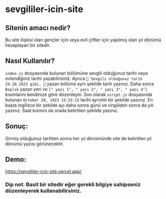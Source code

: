 # sevgililer-icin-site

## Sitenin amacı nedir?
Bu site ilişkisi olan gençler için veya evli çiftler için yapılmış olan yıl dönümü hesaplayan bir sitedir.

## Nasıl Kullanılır?
`index.js` dosyasında bulunan **<title>Tarih</title>** bölümüne sevgili olduğunuz tarihi veya evlendiğiniz tarihi yazabilirsiniz.
Ayrıca `💜 Sevgili olduğunuz tarih 29.10.1923 gibi. 💜` yazan bölüme aynı şekilde tarih yazınız.
Daha sonra `Başlık` yazan yeri ve `[" yazı 1", " yazı 2", " yazı 3", " yazı 4"]` kısımlarını kendinize göre düzenleyin.
Son olarak `script.js` dosyasında bulunan `October 29, 1923 15:15:15` tarihi ayrıntılı bir şekilde yazınız. En başta ingilizce bir şekilde ayı daha sonra günü ve virgülden sonra da yılı yazınız. Saat kısmını da orada belirtilen şekilde yazınız.
## Sonuç:
Girmiş olduğunuz tarihten sonra her yıl dönümünde site de belirtilen yıl dönümü yazısı görünecektir.
## Demo:
https://sevgililer-icin-site.vercel.app/
### Dip not: Basit bir sitedir eğer gerekli bilgiye sahipseniz düzenleyerek kullanabilirsiniz.
